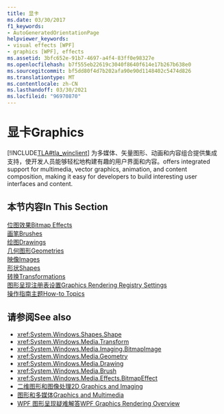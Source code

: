 ```yaml
---
title: 显卡
ms.date: 03/30/2017
f1_keywords:
- AutoGeneratedOrientationPage
helpviewer_keywords:
- visual effects [WPF]
- graphics [WPF], effects
ms.assetid: 3bfc652e-91b7-4697-a4f4-83ff0e98327e
ms.openlocfilehash: b7f555eb22619c3040f8640f614e17b267b638e0
ms.sourcegitcommit: bf5dd80f4d7b202afa90e90d1148402c5474d826
ms.translationtype: MT
ms.contentlocale: zh-CN
ms.lasthandoff: 03/30/2021
ms.locfileid: "96970870"
---
```

# <a name="graphics"></a><span data-ttu-id="a3cfd-102">显卡</span><span class="sxs-lookup"><span data-stu-id="a3cfd-102">Graphics</span></span>
[!INCLUDE[TLA#tla_winclient](../../../includes/tlasharptla-winclient-md.md)] <span data-ttu-id="a3cfd-103">为多媒体、矢量图形、动画和内容组合提供集成支持，使开发人员能够轻松地构建有趣的用户界面和内容。</span><span class="sxs-lookup"><span data-stu-id="a3cfd-103">offers integrated support for multimedia, vector graphics, animation, and content composition, making it easy for developers to build interesting user interfaces and content.</span></span>  
  
## <a name="in-this-section"></a><span data-ttu-id="a3cfd-104">本节内容</span><span class="sxs-lookup"><span data-stu-id="a3cfd-104">In This Section</span></span>  
 [<span data-ttu-id="a3cfd-105">位图效果</span><span class="sxs-lookup"><span data-stu-id="a3cfd-105">Bitmap Effects</span></span>](bitmap-effects.md)  
 [<span data-ttu-id="a3cfd-106">画笔</span><span class="sxs-lookup"><span data-stu-id="a3cfd-106">Brushes</span></span>](brushes.md)  
 [<span data-ttu-id="a3cfd-107">绘图</span><span class="sxs-lookup"><span data-stu-id="a3cfd-107">Drawings</span></span>](drawings.md)  
 [<span data-ttu-id="a3cfd-108">几何图形</span><span class="sxs-lookup"><span data-stu-id="a3cfd-108">Geometries</span></span>](geometries.md)  
 [<span data-ttu-id="a3cfd-109">映像</span><span class="sxs-lookup"><span data-stu-id="a3cfd-109">Images</span></span>](images.md)  
 [<span data-ttu-id="a3cfd-110">形状</span><span class="sxs-lookup"><span data-stu-id="a3cfd-110">Shapes</span></span>](shapes.md)  
 [<span data-ttu-id="a3cfd-111">转换</span><span class="sxs-lookup"><span data-stu-id="a3cfd-111">Transformations</span></span>](transformations.md)  
 [<span data-ttu-id="a3cfd-112">图形呈现注册表设置</span><span class="sxs-lookup"><span data-stu-id="a3cfd-112">Graphics Rendering Registry Settings</span></span>](graphics-rendering-registry-settings.md)  
 [<span data-ttu-id="a3cfd-113">操作指南主题</span><span class="sxs-lookup"><span data-stu-id="a3cfd-113">How-to Topics</span></span>](graphics-how-to-topics.md)  
  
## <a name="see-also"></a><span data-ttu-id="a3cfd-114">请参阅</span><span class="sxs-lookup"><span data-stu-id="a3cfd-114">See also</span></span>

- <xref:System.Windows.Shapes.Shape>
- <xref:System.Windows.Media.Transform>
- <xref:System.Windows.Media.Imaging.BitmapImage>
- <xref:System.Windows.Media.Geometry>
- <xref:System.Windows.Media.Drawing>
- <xref:System.Windows.Media.Brush>
- <xref:System.Windows.Media.Effects.BitmapEffect>
- [<span data-ttu-id="a3cfd-115">二维图形和图像处理</span><span class="sxs-lookup"><span data-stu-id="a3cfd-115">2D Graphics and Imaging</span></span>](../advanced/optimizing-performance-2d-graphics-and-imaging.md)
- [<span data-ttu-id="a3cfd-116">图形和多媒体</span><span class="sxs-lookup"><span data-stu-id="a3cfd-116">Graphics and Multimedia</span></span>](index.md)
- [<span data-ttu-id="a3cfd-117">WPF 图形呈现疑难解答</span><span class="sxs-lookup"><span data-stu-id="a3cfd-117">WPF Graphics Rendering Overview</span></span>](wpf-graphics-rendering-overview.md)
